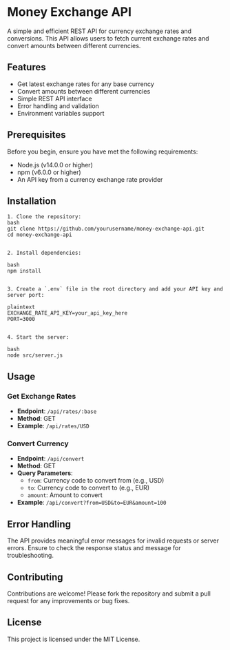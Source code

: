 # Money Exchange API

A simple and efficient REST API for currency exchange rates and conversions. This API allows users to fetch current exchange rates and convert amounts between different currencies.

## Features

- Get latest exchange rates for any base currency
- Convert amounts between different currencies
- Simple REST API interface
- Error handling and validation
- Environment variables support

## Prerequisites

Before you begin, ensure you have met the following requirements:

- Node.js (v14.0.0 or higher)
- npm (v6.0.0 or higher)
- An API key from a currency exchange rate provider

## Installation
```
1. Clone the repository:
bash
git clone https://github.com/yourusername/money-exchange-api.git
cd money-exchange-api


2. Install dependencies:

bash
npm install


3. Create a `.env` file in the root directory and add your API key and server port:

plaintext
EXCHANGE_RATE_API_KEY=your_api_key_here
PORT=3000


4. Start the server:

bash
node src/server.js
```



## Usage

### Get Exchange Rates

- **Endpoint**: `/api/rates/:base`
- **Method**: GET
- **Example**: `/api/rates/USD`

### Convert Currency

- **Endpoint**: `/api/convert`
- **Method**: GET
- **Query Parameters**:
  - `from`: Currency code to convert from (e.g., USD)
  - `to`: Currency code to convert to (e.g., EUR)
  - `amount`: Amount to convert
- **Example**: `/api/convert?from=USD&to=EUR&amount=100`

## Error Handling

The API provides meaningful error messages for invalid requests or server errors. Ensure to check the response status and message for troubleshooting.

## Contributing

Contributions are welcome! Please fork the repository and submit a pull request for any improvements or bug fixes.

## License

This project is licensed under the MIT License.